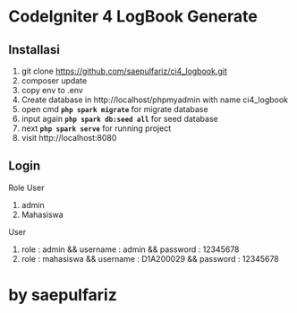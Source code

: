 # CodeIgniter 4 LogBook Generate

## Installasi

1. git clone https://github.com/saepulfariz/ci4_logbook.git
2. composer update
3. copy env to .env
4. Create database in http://localhost/phpmyadmin with name ci4_logbook
5. open cmd **`php spark migrate`** for migrate database
6. input again **`php spark db:seed all`** for seed database
7. next **`php spark serve`** for running project
8. visit http://localhost:8080

## Login

Role User
1. admin
2. Mahasiswa

User
1. role : admin && username : admin && password : 12345678
2. role : mahasiswa && username : D1A200029 && password : 12345678


# by saepulfariz
